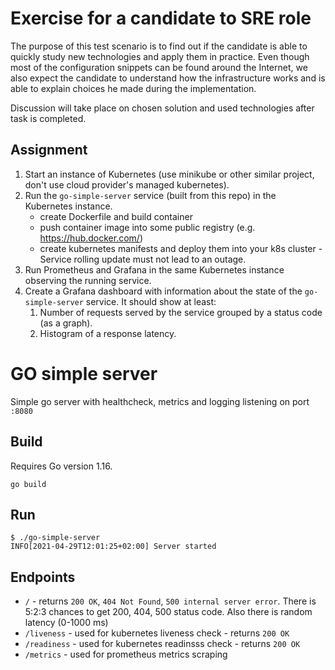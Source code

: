 # Exercise for a candidate to SRE role 

The purpose of this test scenario is to find out if the candidate is able to quickly study new
technologies and apply them in practice. Even though most of the configuration snippets can be found around the Internet, we also expect the candidate to understand how the infrastructure works and is able to explain choices he made during the implementation.

Discussion will take place on chosen solution and used technologies after task is completed.


## Assignment

1. Start an instance of Kubernetes (use  minikube or other similar project, don't use cloud provider's managed kubernetes).
2. Run the `go-simple-server` service (built from this repo) in the Kubernetes instance.
   * create Dockerfile and build container
   * push container image into some public registry (e.g. https://hub.docker.com/)
   * create kubernetes manifests and deploy them into your k8s cluster - Service rolling update must not lead to an outage.
3. Run Prometheus and Grafana in the same Kubernetes instance observing the running service.
4. Create a Grafana dashboard with information about the state of the `go-simple-server` service. It should show at least:
   1. Number of requests served by the service grouped by a status code (as a graph).
   2. Histogram of a response latency.



# GO simple server

Simple go server with healthcheck, metrics and logging listening on port `:8080`

## Build
Requires Go version 1.16.

```
go build
```

## Run
```
$ ./go-simple-server
INFO[2021-04-29T12:01:25+02:00] Server started
```

## Endpoints
* `/` - returns `200 OK`, `404 Not Found`, `500 internal server error`. There is 5:2:3 chances to get 200, 404, 500 status code. Also there is random latency (0-1000 ms)
* `/liveness` - used for kubernetes liveness check - returns `200 OK`
* `/readiness` - used for kubernetes readinsss check - returns `200 OK`
* `/metrics` - used for prometheus metrics scraping
